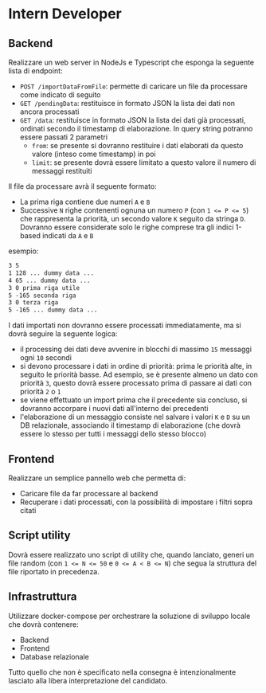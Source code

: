 # Intern Developer

## Backend

Realizzare un web server in NodeJs e Typescript che esponga la seguente lista di endpoint:

- `POST /importDataFromFile`: permette di caricare un file da processare come indicato di seguito
- `GET /pendingData`: restituisce in formato JSON la lista dei dati non ancora processati
- `GET /data`: restituisce in formato JSON la lista dei dati già processati, ordinati secondo il timestamp di elaborazione. In query string potranno essere passati 2 parametri
  - `from`: se presente si dovranno restituire i dati elaborati da questo valore (inteso come timestamp) in poi
  - `limit`: se presente dovrà essere limitato a questo valore il numero di messaggi restituiti

Il file da processare avrà il seguente formato:

- La prima riga contiene due numeri `A` e `B`
- Successive `N` righe contenenti ognuna un numero `P` (con `1 <= P <= 5`) che rappresenta la priorità, un secondo valore `K` seguito da stringa `D`. Dovranno essere considerate solo le righe comprese tra gli indici 1-based indicati da `A` e `B`

esempio:

```txt
3 5
1 128 ... dummy data ... 
4 65 ... dummy data ... 
3 0 prima riga utile
5 -165 seconda riga
3 0 terza riga
5 -165 ... dummy data ... 
```

I dati importati non dovranno essere processati immediatamente, ma si dovrà seguire la seguente logica:

- il processing dei dati deve avvenire in blocchi di massimo `15` messaggi ogni `10` secondi
- si devono processare i dati in ordine di priorità: prima le priorità alte, in seguito le priorità basse. Ad esempio, se è presente almeno un dato con priorità `3`, questo dovrà essere processato prima di passare ai dati con priorità `2` o `1`
- se viene effettuato un import prima che il precedente sia concluso, si dovranno accorpare i nuovi dati all'interno dei precedenti
- l'elaborazione di un messaggio consiste nel salvare i valori `K` e `D` su un DB relazionale, associando il timestamp di elaborazione (che dovrà essere lo stesso per tutti i messaggi dello stesso blocco)

## Frontend

Realizzare un semplice pannello web che permetta di:

- Caricare file da far processare al backend
- Recuperare i dati processati, con la possibilità di impostare i filtri sopra citati

## Script utility

Dovrà essere realizzato uno script di utility che, quando lanciato, generi un file random (con `1 <= N <= 50` e `0 <= A < B <= N`) che segua la struttura del file riportato in precedenza.

## Infrastruttura

Utilizzare docker-compose per orchestrare la soluzione di sviluppo locale che dovrà contenere:

- Backend
- Frontend
- Database relazionale

Tutto quello che non è specificato nella consegna è intenzionalmente lasciato alla libera interpretazione del candidato.

